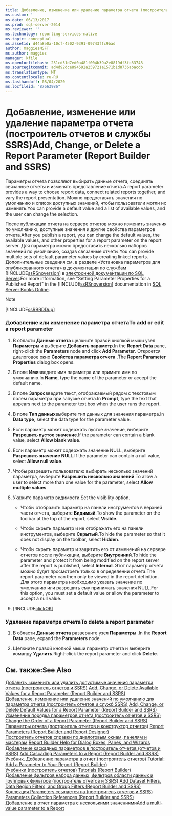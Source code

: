 ```yaml
---
title: Добавление, изменение или удаление параметра отчета (построитель отчетов и службы SSRS) | Документы Майкрософт
ms.custom: ''
ms.date: 06/13/2017
ms.prod: sql-server-2014
ms.reviewer: ''
ms.technology: reporting-services-native
ms.topic: conceptual
ms.assetid: d44a8e0a-10cf-4502-9391-09743ffc9bad
author: maggiesMSFT
ms.author: maggies
manager: kfile
ms.openlocfilehash: 231cd51d7ed0a481f004b39a2e8819df3fc33748
ms.sourcegitcommit: ad4d92dce894592a259721a1571b1d8736abacdb
ms.translationtype: MT
ms.contentlocale: ru-RU
ms.lasthandoff: 08/04/2020
ms.locfileid: "87663986"
---
```

# <a name="add-change-or-delete-a-report-parameter-report-builder-and-ssrs"></a><span data-ttu-id="4535d-102">Добавление, изменение или удаление параметра отчета (построитель отчетов и службы SSRS)</span><span class="sxs-lookup"><span data-stu-id="4535d-102">Add, Change, or Delete a Report Parameter (Report Builder and SSRS)</span></span>
  <span data-ttu-id="4535d-103">Параметры отчета позволяют выбирать данные отчета, соединять связанные отчеты и изменять представление отчета.</span><span class="sxs-lookup"><span data-stu-id="4535d-103">A report parameter provides a way to choose report data, connect related reports together, and vary the report presentation.</span></span> <span data-ttu-id="4535d-104">Можно предоставить значения по умолчанию и список доступных значений, чтобы пользователи могли их изменять.</span><span class="sxs-lookup"><span data-stu-id="4535d-104">You can provide a default value and a list of available values, and the user can change the selection.</span></span>  
  
 <span data-ttu-id="4535d-105">После публикации отчета на сервере отчетов можно изменить значения по умолчанию, доступные значения и другие свойства параметров отчета.</span><span class="sxs-lookup"><span data-stu-id="4535d-105">After you publish a report, you can change the default values, the available values, and other properties for a report parameter on the report server.</span></span> <span data-ttu-id="4535d-106">Для параметра можно предоставить несколько наборов значений по умолчанию, создав связанные отчеты.</span><span class="sxs-lookup"><span data-stu-id="4535d-106">You can provide multiple sets of default parameter values by creating linked reports.</span></span> <span data-ttu-id="4535d-107">Дополнительные сведения см. в разделе «Установка параметров для опубликованного отчета» в документации по службам [!INCLUDE[ssRSnoversion](../../includes/ssrsnoversion-md.md)] в [электронной документации по SQL Server](https://go.microsoft.com/fwlink/?linkid=120955).</span><span class="sxs-lookup"><span data-stu-id="4535d-107">For more information, see "Setting Parameter Properties for a Published Report" in the [!INCLUDE[ssRSnoversion](../../includes/ssrsnoversion-md.md)] documentation in [SQL Server Books Online](https://go.microsoft.com/fwlink/?linkid=120955).</span></span>  
  
> [!NOTE]  
>  [!INCLUDE[ssRBRDDup](../../includes/ssrbrddup-md.md)]  
  
### <a name="to-add-or-edit-a-report-parameter"></a><span data-ttu-id="4535d-108">Добавление или изменение параметра отчета</span><span class="sxs-lookup"><span data-stu-id="4535d-108">To add or edit a report parameter</span></span>  
  
1.  <span data-ttu-id="4535d-109">В области **Данные отчета** щелкните правой кнопкой мыши узел **Параметры** и выберите **Добавить параметр**.</span><span class="sxs-lookup"><span data-stu-id="4535d-109">In the **Report Data** pane, right-click the **Parameters** node and click **Add Parameter**.</span></span> <span data-ttu-id="4535d-110">Откроется диалоговое окно **Свойства параметра отчета** .</span><span class="sxs-lookup"><span data-stu-id="4535d-110">The **Report Parameter Properties** dialog box opens.</span></span>  
  
2.  <span data-ttu-id="4535d-111">В поле **Имя**введите имя параметра или примите имя по умолчанию.</span><span class="sxs-lookup"><span data-stu-id="4535d-111">In **Name**, type the name of the parameter or accept the default name.</span></span>  
  
3.  <span data-ttu-id="4535d-112">В поле **Запрос**введите текст, отображаемый рядом с текстовым полем параметра при запуске отчета.</span><span class="sxs-lookup"><span data-stu-id="4535d-112">In **Prompt**, type the text that appears next to the parameter text box when the user runs the report.</span></span>  
  
4.  <span data-ttu-id="4535d-113">В поле **Тип данных**выберите тип данных для значения параметра.</span><span class="sxs-lookup"><span data-stu-id="4535d-113">In **Data type**, select the data type for the parameter value.</span></span>  
  
5.  <span data-ttu-id="4535d-114">Если параметр может содержать пустое значение, выберите **Разрешить пустое значение**.</span><span class="sxs-lookup"><span data-stu-id="4535d-114">If the parameter can contain a blank value, select **Allow blank value**.</span></span>  
  
6.  <span data-ttu-id="4535d-115">Если параметр может содержать значение NULL, выберите **Разрешить значение NULL**.</span><span class="sxs-lookup"><span data-stu-id="4535d-115">If the parameter can contain a null value, select **Allow null value**.</span></span>  
  
7.  <span data-ttu-id="4535d-116">Чтобы разрешить пользователю выбирать несколько значений параметра, выберите **Разрешить несколько значений**.</span><span class="sxs-lookup"><span data-stu-id="4535d-116">To allow a user to select more than one value for the parameter, select **Allow multiple values**.</span></span>  
  
8.  <span data-ttu-id="4535d-117">Укажите параметр видимости.</span><span class="sxs-lookup"><span data-stu-id="4535d-117">Set the visibility option.</span></span>  
  
    -   <span data-ttu-id="4535d-118">Чтобы отобразить параметр на панели инструментов в верхней части отчета, выберите **Видимый**.</span><span class="sxs-lookup"><span data-stu-id="4535d-118">To show the parameter on the toolbar at the top of the report, select **Visible**.</span></span>  
  
    -   <span data-ttu-id="4535d-119">Чтобы скрыть параметр и не отображать его на панели инструментов, выберите **Скрытый**.</span><span class="sxs-lookup"><span data-stu-id="4535d-119">To hide the parameter so that it does not display on the toolbar, select **Hidden**.</span></span>  
  
    -   <span data-ttu-id="4535d-120">Чтобы скрыть параметр и защитить его от изменений на сервере отчетов после публикации, выберите **Внутренний**.</span><span class="sxs-lookup"><span data-stu-id="4535d-120">To hide the parameter and protect it from being modified on the report server after the report is published, select **Internal**.</span></span> <span data-ttu-id="4535d-121">Этот параметр отчета можно будет просмотреть только в определении отчета.</span><span class="sxs-lookup"><span data-stu-id="4535d-121">The report parameter can then only be viewed in the report definition.</span></span> <span data-ttu-id="4535d-122">Для этого параметра необходимо указать значение по умолчанию или разрешить ему принимать значения NULL.</span><span class="sxs-lookup"><span data-stu-id="4535d-122">For this option, you must set a default value or allow the parameter to accept a null value.</span></span>  
  
9. [!INCLUDE[clickOK](../../includes/clickok-md.md)]  
  
### <a name="to-delete-a-report-parameter"></a><span data-ttu-id="4535d-123">Удаление параметра отчета</span><span class="sxs-lookup"><span data-stu-id="4535d-123">To delete a report parameter</span></span>  
  
1.  <span data-ttu-id="4535d-124">В области **Данные отчета** разверните узел **Параметры** .</span><span class="sxs-lookup"><span data-stu-id="4535d-124">In the **Report Data** pane, expand the **Parameters** node.</span></span>  
  
2.  <span data-ttu-id="4535d-125">Щелкните правой кнопкой мыши параметр отчета и выберите команду **Удалить**.</span><span class="sxs-lookup"><span data-stu-id="4535d-125">Right-click the report parameter and click **Delete**.</span></span>  
  
## <a name="see-also"></a><span data-ttu-id="4535d-126">См. также:</span><span class="sxs-lookup"><span data-stu-id="4535d-126">See Also</span></span>  
 <span data-ttu-id="4535d-127">[Добавить, изменить или удалить допустимые значения параметра отчета &#40;построитель отчетов и SSRS&#41;](add-change-or-delete-available-values-for-a-report-parameter.md) </span><span class="sxs-lookup"><span data-stu-id="4535d-127">[Add, Change, or Delete Available Values for a Report Parameter &#40;Report Builder and SSRS&#41;](add-change-or-delete-available-values-for-a-report-parameter.md) </span></span>  
 <span data-ttu-id="4535d-128">[Добавление, изменение или удаление значений по умолчанию для параметра отчета &#40;построитель отчетов и служб SSRS&#41;](add-change-or-delete-default-values-for-a-report-parameter.md) </span><span class="sxs-lookup"><span data-stu-id="4535d-128">[Add, Change, or Delete Default Values for a Report Parameter &#40;Report Builder and SSRS&#41;](add-change-or-delete-default-values-for-a-report-parameter.md) </span></span>  
 <span data-ttu-id="4535d-129">[Изменение порядка параметров отчета &#40;построитель отчетов и SSRS&#41;](change-the-order-of-a-report-parameter-report-builder-and-ssrs.md) </span><span class="sxs-lookup"><span data-stu-id="4535d-129">[Change the Order of a Report Parameter &#40;Report Builder and SSRS&#41;](change-the-order-of-a-report-parameter-report-builder-and-ssrs.md) </span></span>  
 <span data-ttu-id="4535d-130">[Параметры отчета &#40;построитель отчетов и конструктор отчетов&#41;](report-parameters-report-builder-and-report-designer.md) </span><span class="sxs-lookup"><span data-stu-id="4535d-130">[Report Parameters &#40;Report Builder and Report Designer&#41;](report-parameters-report-builder-and-report-designer.md) </span></span>  
 <span data-ttu-id="4535d-131">[Построитель отчетов справки по диалоговым окнам, панелям и мастерам](../report-builder-help-for-dialog-boxes-panes-and-wizards.md) </span><span class="sxs-lookup"><span data-stu-id="4535d-131">[Report Builder Help for Dialog Boxes, Panes, and Wizards](../report-builder-help-for-dialog-boxes-panes-and-wizards.md) </span></span>  
 <span data-ttu-id="4535d-132">[Добавление каскадных параметров в построитель отчетов &#40;отчетов и SSRS&#41;](add-cascading-parameters-to-a-report-report-builder-and-ssrs.md) </span><span class="sxs-lookup"><span data-stu-id="4535d-132">[Add Cascading Parameters to a Report &#40;Report Builder and SSRS&#41;](add-cascading-parameters-to-a-report-report-builder-and-ssrs.md) </span></span>  
 <span data-ttu-id="4535d-133">[Учебник. Добавление параметра в отчет &#40;построитель отчетов&#41;](../tutorial-add-a-parameter-to-your-report-report-builder.md) </span><span class="sxs-lookup"><span data-stu-id="4535d-133">[Tutorial: Add a Parameter to Your Report &#40;Report Builder&#41;](../tutorial-add-a-parameter-to-your-report-report-builder.md) </span></span>  
 <span data-ttu-id="4535d-134">[Учебники &#40;построитель отчетов&#41;](../report-builder-tutorials.md) </span><span class="sxs-lookup"><span data-stu-id="4535d-134">[Tutorials &#40;Report Builder&#41;](../report-builder-tutorials.md) </span></span>  
 <span data-ttu-id="4535d-135">[Добавление фильтров набора данных, фильтров области данных и групповых фильтров &#40;построитель отчетов и SSRS&#41;](add-dataset-filters-data-region-filters-and-group-filters.md) </span><span class="sxs-lookup"><span data-stu-id="4535d-135">[Add Dataset Filters, Data Region Filters, and Group Filters &#40;Report Builder and SSRS&#41;](add-dataset-filters-data-region-filters-and-group-filters.md) </span></span>  
 <span data-ttu-id="4535d-136">[Коллекция Parameters ссылается на &#40;построитель отчетов и SSRS&#41;](built-in-collections-parameters-collection-references-report-builder.md) </span><span class="sxs-lookup"><span data-stu-id="4535d-136">[Parameters Collection References &#40;Report Builder and SSRS&#41;](built-in-collections-parameters-collection-references-report-builder.md) </span></span>  
 [<span data-ttu-id="4535d-137">Добавление в отчет параметра с несколькими значениями</span><span class="sxs-lookup"><span data-stu-id="4535d-137">Add a multi-value parameter to a Report</span></span>](add-a-multi-value-parameter-to-a-report.md)  
  
  
